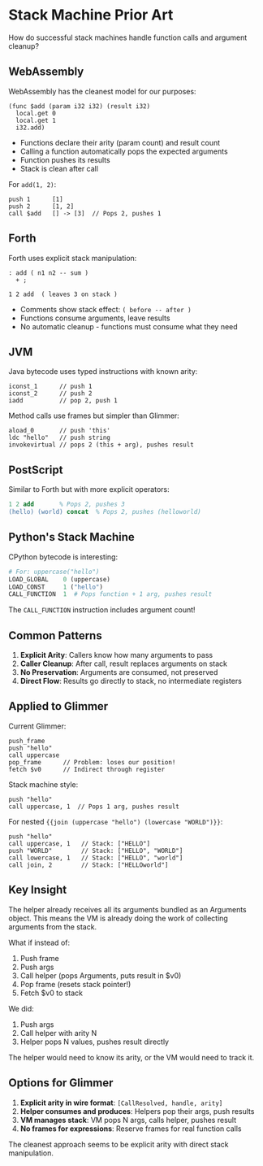 # Stack Machine Prior Art

How do successful stack machines handle function calls and argument cleanup?

## WebAssembly

WebAssembly has the cleanest model for our purposes:

```wasm
(func $add (param i32 i32) (result i32)
  local.get 0
  local.get 1
  i32.add)
```

- Functions declare their arity (param count) and result count
- Calling a function automatically pops the expected arguments
- Function pushes its results
- Stack is clean after call

For `add(1, 2)`:
```
push 1      [1]
push 2      [1, 2]
call $add   [] -> [3]  // Pops 2, pushes 1
```

## Forth

Forth uses explicit stack manipulation:

```forth
: add ( n1 n2 -- sum )
  + ;

1 2 add  ( leaves 3 on stack )
```

- Comments show stack effect: `( before -- after )`
- Functions consume arguments, leave results
- No automatic cleanup - functions must consume what they need

## JVM

Java bytecode uses typed instructions with known arity:

```
iconst_1      // push 1
iconst_2      // push 2  
iadd          // pop 2, push 1
```

Method calls use frames but simpler than Glimmer:
```
aload_0       // push 'this'
ldc "hello"   // push string
invokevirtual // pops 2 (this + arg), pushes result
```

## PostScript

Similar to Forth but with more explicit operators:

```postscript
1 2 add       % Pops 2, pushes 3
(hello) (world) concat  % Pops 2, pushes (helloworld)
```

## Python's Stack Machine

CPython bytecode is interesting:

```python
# For: uppercase("hello")
LOAD_GLOBAL    0 (uppercase)
LOAD_CONST     1 ("hello") 
CALL_FUNCTION  1  # Pops function + 1 arg, pushes result
```

The `CALL_FUNCTION` instruction includes argument count!

## Common Patterns

1. **Explicit Arity**: Callers know how many arguments to pass
2. **Caller Cleanup**: After call, result replaces arguments on stack
3. **No Preservation**: Arguments are consumed, not preserved
4. **Direct Flow**: Results go directly to stack, no intermediate registers

## Applied to Glimmer

Current Glimmer:
```
push_frame
push "hello"
call uppercase  
pop_frame      // Problem: loses our position!
fetch $v0      // Indirect through register
```

Stack machine style:
```
push "hello"
call uppercase, 1  // Pops 1 arg, pushes result
```

For nested `{{join (uppercase "hello") (lowercase "WORLD")}}`:
```
push "hello"
call uppercase, 1   // Stack: ["HELLO"]
push "WORLD"        // Stack: ["HELLO", "WORLD"]  
call lowercase, 1   // Stack: ["HELLO", "world"]
call join, 2        // Stack: ["HELLOworld"]
```

## Key Insight

The helper already receives all its arguments bundled as an Arguments object. This means the VM is already doing the work of collecting arguments from the stack. 

What if instead of:
1. Push frame
2. Push args
3. Call helper (pops Arguments, puts result in $v0)
4. Pop frame (resets stack pointer!)
5. Fetch $v0 to stack

We did:
1. Push args
2. Call helper with arity N
3. Helper pops N values, pushes result directly

The helper would need to know its arity, or the VM would need to track it.

## Options for Glimmer

1. **Explicit arity in wire format**: `[CallResolved, handle, arity]`
2. **Helper consumes and produces**: Helpers pop their args, push results
3. **VM manages stack**: VM pops N args, calls helper, pushes result
4. **No frames for expressions**: Reserve frames for real function calls

The cleanest approach seems to be explicit arity with direct stack manipulation.
